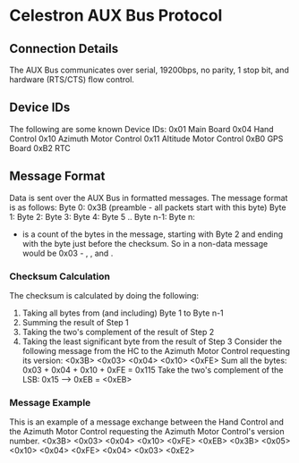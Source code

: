# Celestron AUX Bus Protocol

## Connection Details
The AUX Bus communicates over serial, 19200bps, no parity, 1 stop bit, and hardware (RTS/CTS) flow control.

## Device IDs
The following are some known Device IDs:
0x01    Main Board
0x04    Hand Control
0x10    Azimuth Motor Control
0x11    Altitude Motor Control
0xB0    GPS Board
0xB2    RTC

## Message Format
Data is sent over the AUX Bus in formatted messages. The message format is as follows:
Byte 0: 0x3B (preamble - all packets start with this byte)
Byte 1: <message bytes>
Byte 2: <source device ID>
Byte 3: <destination device ID>
Byte 4: <command>
Byte 5 .. Byte n-1: <data>
Byte n: <checksum>
 - <message bytes> is a count of the bytes in the message, starting with Byte 2 and ending with the byte just before the checksum. So in a non-data message <message bytes> would be 0x03 - <source ID>, <destination ID>, and <command>.

### Checksum Calculation
The checksum is calculated by doing the following:
1. Taking all bytes from (and including) Byte 1 to Byte n-1
2. Summing the result of Step 1
3. Taking the two's complement of the result of Step 2
4. Taking the least significant byte from the result of Step 3
Consider the following message from the HC to the Azimuth Motor Control requesting its version:
    <0x3B> <0x03> <0x04> <0x10> <0xFE> <checksum>
    Sum all the bytes: 0x03 + 0x04 + 0x10 + 0xFE = 0x115
    Take the two's complement of the LSB: 0x15 --> 0xEB
    <checksum> = <0xEB>

### Message Example
This is an example of a message exchange between the Hand Control and the Azimuth Motor Control requesting the Azimuth Motor Control's version number.
    <0x3B> <0x03> <0x04> <0x10> <0xFE> <0xEB>
    <0x3B> <0x05> <0x10> <0x04> <0xFE> <0x04> <0x03> <0xE2>
